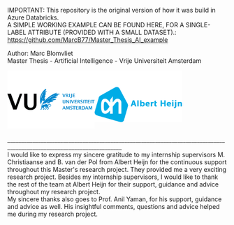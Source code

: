 IMPORTANT: This repository is the original version of how it was build in Azure Databricks. <br />
A SIMPLE WORKING EXAMPLE CAN BE FOUND HERE, FOR A SINGLE-LABEL ATTRIBUTE (PROVIDED WITH A SMALL DATASET).: https://github.com/MarcB77/Master_Thesis_AI_example 


Author: Marc Blomvliet <br />
Master Thesis - Artificial Intelligence - Vrije Universiteit Amsterdam

<img align="left" src="https://github.com/MarcB77/Master_Thesis_AI/blob/main/logos/vrije-universiteit-amsterdam.png" width="200"/> <img align="center" src="https://github.com/MarcB77/Master_Thesis_AI/blob/main/logos/albertheijn.png" width="200"/>

<br />
_______________________________________________________________________________________________________________________<br />
I would like to express my sincere gratitude to my internship supervisors M. Christiaanse and B. van der Pol from Albert Heijn for the continuous support throughout this Master's research project. They provided me a very exciting research project. Besides my internship supervisors, I would like to thank the rest of the team at Albert Heijn for their support, guidance and advice throughout my research project. <br />
My sincere thanks also goes to Prof. Anil Yaman, for his support, guidance and advice as well.
His insightful comments, questions and advice helped me during my research project.
